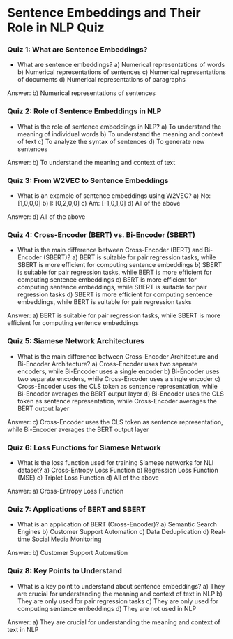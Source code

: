 **Sentence Embeddings and Their Role in NLP Quiz**
=====================================================

### Quiz 1: What are Sentence Embeddings?

* What are sentence embeddings?
a) Numerical representations of words
b) Numerical representations of sentences
c) Numerical representations of documents
d) Numerical representations of paragraphs

Answer: b) Numerical representations of sentences

### Quiz 2: Role of Sentence Embeddings in NLP

* What is the role of sentence embeddings in NLP?
a) To understand the meaning of individual words
b) To understand the meaning and context of text
c) To analyze the syntax of sentences
d) To generate new sentences

Answer: b) To understand the meaning and context of text

### Quiz 3: From W2VEC to Sentence Embeddings

* What is an example of sentence embeddings using W2VEC?
a) No: [1,0,0,0]
b) I: [0,2,0,0]
c) Am: [-1,0,1,0]
d) All of the above

Answer: d) All of the above

### Quiz 4: Cross-Encoder (BERT) vs. Bi-Encoder (SBERT)

* What is the main difference between Cross-Encoder (BERT) and Bi-Encoder (SBERT)?
a) BERT is suitable for pair regression tasks, while SBERT is more efficient for computing sentence embeddings
b) SBERT is suitable for pair regression tasks, while BERT is more efficient for computing sentence embeddings
c) BERT is more efficient for computing sentence embeddings, while SBERT is suitable for pair regression tasks
d) SBERT is more efficient for computing sentence embeddings, while BERT is suitable for pair regression tasks

Answer: a) BERT is suitable for pair regression tasks, while SBERT is more efficient for computing sentence embeddings

### Quiz 5: Siamese Network Architectures

* What is the main difference between Cross-Encoder Architecture and Bi-Encoder Architecture?
a) Cross-Encoder uses two separate encoders, while Bi-Encoder uses a single encoder
b) Bi-Encoder uses two separate encoders, while Cross-Encoder uses a single encoder
c) Cross-Encoder uses the CLS token as sentence representation, while Bi-Encoder averages the BERT output layer
d) Bi-Encoder uses the CLS token as sentence representation, while Cross-Encoder averages the BERT output layer

Answer: c) Cross-Encoder uses the CLS token as sentence representation, while Bi-Encoder averages the BERT output layer

### Quiz 6: Loss Functions for Siamese Network

* What is the loss function used for training Siamese networks for NLI dataset?
a) Cross-Entropy Loss Function
b) Regression Loss Function (MSE)
c) Triplet Loss Function
d) All of the above

Answer: a) Cross-Entropy Loss Function

### Quiz 7: Applications of BERT and SBERT

* What is an application of BERT (Cross-Encoder)?
a) Semantic Search Engines
b) Customer Support Automation
c) Data Deduplication
d) Real-time Social Media Monitoring

Answer: b) Customer Support Automation

### Quiz 8: Key Points to Understand

* What is a key point to understand about sentence embeddings?
a) They are crucial for understanding the meaning and context of text in NLP
b) They are only used for pair regression tasks
c) They are only used for computing sentence embeddings
d) They are not used in NLP

Answer: a) They are crucial for understanding the meaning and context of text in NLP